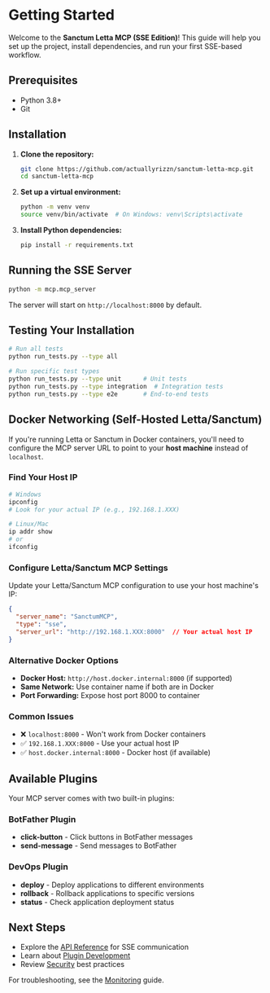 # Getting Started

Welcome to the **Sanctum Letta MCP (SSE Edition)**! This guide will help you set up the project, install dependencies, and run your first SSE-based workflow.

## Prerequisites
- Python 3.8+
- Git

## Installation
1. **Clone the repository:**
   ```sh
   git clone https://github.com/actuallyrizzn/sanctum-letta-mcp.git
   cd sanctum-letta-mcp
   ```
2. **Set up a virtual environment:**
   ```sh
   python -m venv venv
   source venv/bin/activate  # On Windows: venv\Scripts\activate
   ```
3. **Install Python dependencies:**
   ```sh
   pip install -r requirements.txt
   ```

## Running the SSE Server
```sh
python -m mcp.mcp_server
```
The server will start on `http://localhost:8000` by default.

## Testing Your Installation
```sh
# Run all tests
python run_tests.py --type all

# Run specific test types
python run_tests.py --type unit      # Unit tests
python run_tests.py --type integration  # Integration tests  
python run_tests.py --type e2e       # End-to-end tests
```

## Docker Networking (Self-Hosted Letta/Sanctum)

If you're running Letta or Sanctum in Docker containers, you'll need to configure the MCP server URL to point to your **host machine** instead of `localhost`.

### Find Your Host IP
```bash
# Windows
ipconfig
# Look for your actual IP (e.g., 192.168.1.XXX)

# Linux/Mac
ip addr show
# or
ifconfig
```

### Configure Letta/Sanctum MCP Settings
Update your Letta/Sanctum MCP configuration to use your host machine's IP:

```json
{
  "server_name": "SanctumMCP",
  "type": "sse",
  "server_url": "http://192.168.1.XXX:8000"  // Your actual host IP
}
```

### Alternative Docker Options
- **Docker Host:** `http://host.docker.internal:8000` (if supported)
- **Same Network:** Use container name if both are in Docker
- **Port Forwarding:** Expose host port 8000 to container

### Common Issues
- ❌ `localhost:8000` - Won't work from Docker containers
- ✅ `192.168.1.XXX:8000` - Use your actual host IP
- ✅ `host.docker.internal:8000` - Docker host (if available)

## Available Plugins
Your MCP server comes with two built-in plugins:

### BotFather Plugin
- **click-button** - Click buttons in BotFather messages
- **send-message** - Send messages to BotFather

### DevOps Plugin  
- **deploy** - Deploy applications to different environments
- **rollback** - Rollback applications to specific versions
- **status** - Check application deployment status

## Next Steps
- Explore the [API Reference](api-reference.md) for SSE communication
- Learn about [Plugin Development](plugin-development.md)
- Review [Security](security.md) best practices

For troubleshooting, see the [Monitoring](monitoring.md) guide. 